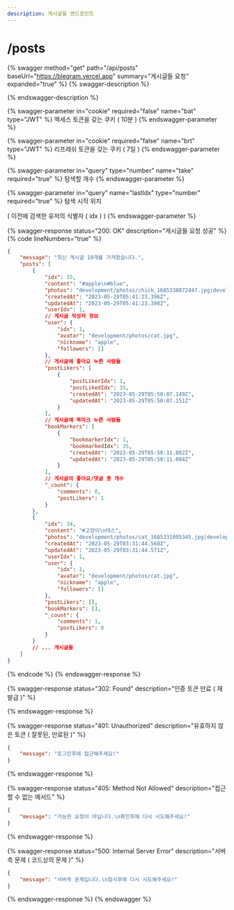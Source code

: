 ```yaml
---
description: 게시글들 엔드포인트
---
```


# /posts

{% swagger method="get" path="/api/posts" baseUrl="https://blegram.vercel.app" summary="게시글들 요청" expanded="true" %}
{% swagger-description %}

{% endswagger-description %}

{% swagger-parameter in="cookie" required="false" name="bat" type="JWT" %}
엑세스 토큰을 갖는 쿠키 ( 10분 )
{% endswagger-parameter %}

{% swagger-parameter in="cookie" required="false" name="brt" type="JWT" %}
리프레쉬 토큰을 갖는 쿠키 ( 7일 )
{% endswagger-parameter %}

{% swagger-parameter in="query" type="number" name="take" required="true" %}
탐색할 개수
{% endswagger-parameter %}

{% swagger-parameter in="query" name="lastIdx" type="number" required="true" %}
탐색 시작 위치

( 이전에 검색한 유저의 식별자 ( idx ) )
{% endswagger-parameter %}

{% swagger-response status="200: OK" description="게시글들 요청 성공" %}
{% code lineNumbers="true" %}
```json
{
    "message": "최신 게시글 10개를 가져왔습니다.",
    "posts": [
        {
            "idx": 35,
            "content": "#apple\n#blue",
            "photos": "development/photos/chick_1685338872447.jpg|development/photos/parrot_1685338872456.jpg|development/photos/rabbit_1685338872458.jpg",
            "createdAt": "2023-05-29T05:41:23.396Z",
            "updatedAt": "2023-05-29T05:41:23.398Z",
            "userIdx": 1,
            // 게시글 작성자 정보
            "user": {
                "idx": 1,
                "avatar": "development/photos/cat.jpg",
                "nickname": "apple",
                "followers": []
            },
            // 게시글에 좋아요 누른 사람들
            "postLikers": [
                {
                    "postLikerIdx": 1,
                    "postLikedIdx": 35,
                    "createdAt": "2023-05-29T05:50:07.149Z",
                    "updatedAt": "2023-05-29T05:50:07.151Z"
                }
            ],
            // 게시글에 북마크 누른 사람들
            "bookMarkers": [
                {
                    "bookmarkerIdx": 1,
                    "bookmarkedIdx": 35,
                    "createdAt": "2023-05-29T05:50:11.082Z",
                    "updatedAt": "2023-05-29T05:50:11.084Z"
                }
            ],
            // 게시글의 좋아요/댓글 총 개수
            "_count": {
                "comments": 0,
                "postLikers": 1
            }
        },
        {
            "idx": 34,
            "content": "#고양이\n테스",
            "photos": "development/photos/cat_1685331095345.jpg|development/photos/cat2_1685331095354.jpg|development/photos/cat3_1685331095355.jpg",
            "createdAt": "2023-05-29T03:31:44.568Z",
            "updatedAt": "2023-05-29T03:31:44.571Z",
            "userIdx": 1,
            "user": {
                "idx": 1,
                "avatar": "development/photos/cat.jpg",
                "nickname": "apple",
                "followers": []
            },
            "postLikers": [],
            "bookMarkers": [],
            "_count": {
                "comments": 1,
                "postLikers": 0
            }
        }
        // ... 게시글들
    ]
}
```
{% endcode %}
{% endswagger-response %}

{% swagger-response status="302: Found" description="인증 토큰 만료 ( 재발급 )" %}

{% endswagger-response %}

{% swagger-response status="401: Unauthorized" description="유효하지 않은 토큰 ( 잘못된, 만료된 )" %}
```json
{
    "message": "로그인후에 접근해주세요!"
}
```
{% endswagger-response %}

{% swagger-response status="405: Method Not Allowed" description="접근할 수 없는 메서드" %}
```json
{
    "message": "가능한 요청이 아닙니다.\n확인후에 다시 시도해주세요!"
}
```
{% endswagger-response %}

{% swagger-response status="500: Internal Server Error" description="서버측 문제 ( 코드상의 문제 )" %}
```json
{
    "message": "서버측 문제입니다.\n잠시후에 다시 시도해주세요!"
}
```
{% endswagger-response %}
{% endswagger %}
